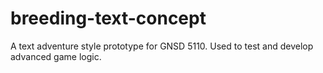 # breeding-text-concept

A text adventure style prototype for GNSD 5110. Used to test and develop advanced game logic.